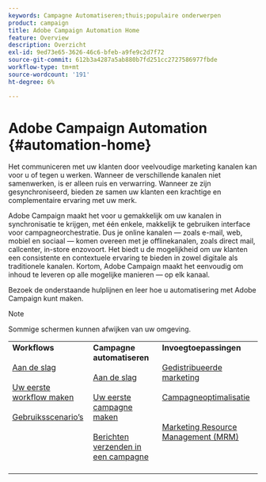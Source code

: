 ```yaml
---
keywords: Campagne Automatiseren;thuis;populaire onderwerpen
product: campaign
title: Adobe Campaign Automation Home
feature: Overview
description: Overzicht
exl-id: 9ed73e65-3626-46c6-bfeb-a9fe9c2d7f72
source-git-commit: 612b3a4287a5ab880b7fd251cc2727586977fbde
workflow-type: tm+mt
source-wordcount: '191'
ht-degree: 6%

---
```


# Adobe Campaign Automation {#automation-home}

Het communiceren met uw klanten door veelvoudige marketing kanalen kan voor u of tegen u werken. Wanneer de verschillende kanalen niet samenwerken, is er alleen ruis en verwarring. Wanneer ze zijn gesynchroniseerd, bieden ze samen uw klanten een krachtige en complementaire ervaring met uw merk.

Adobe Campaign maakt het voor u gemakkelijk om uw kanalen in synchronisatie te krijgen, met één enkele, makkelijk te gebruiken interface voor campagneorchestratie. Dus je online kanalen — zoals e-mail, web, mobiel en sociaal — komen overeen met je offlinekanalen, zoals direct mail, callcenter, in-store enzovoort. Het biedt u de mogelijkheid om uw klanten een consistente en contextuele ervaring te bieden in zowel digitale als traditionele kanalen. Kortom, Adobe Campaign maakt het eenvoudig om inhoud te leveren op alle mogelijke manieren — op elk kanaal.


Bezoek de onderstaande hulplijnen en leer hoe u automatisering met Adobe Campaign kunt maken.

>[!NOTE]
>Sommige schermen kunnen afwijken van uw omgeving.


<table>
<tr>
  <td valign="top">
    <div>
    <b>Workflows</b>
    </div>
    <br>
    <div>
    <a href="workflow/about-workflows.md">Aan de slag</a>
    </div>
    <br>     
    <div>
    <a href="workflow/build-a-workflow.md">Uw eerste workflow maken</a>
    </div>
    <br>
    <div>
    <a href="workflow/workflow-use-cases.md">Gebruiksscenario’s</a>
    </div>
    <br>
  </td>
  <td valign="top">
    <div>
    <b>Campagne automatiseren</b>
    </div>
    <br>
    <div>
    <a href="campaigns/set-up-campaigns.md">Aan de slag</a>
    </div>
    <br>
    <div>
    <a href="campaigns/marketing-campaign-create.md">Uw eerste campagne maken</a>
    </div>
    <br>
    <div>
    <a href="campaigns/marketing-campaign-deliveries.md">Berichten verzenden in een campagne</a>
    </div>
    <br>
  </td>
  <td valign="top">
    <div>
    <b>Invoegtoepassingen</b>
    </div>
    <br>
    <div>
    <a href="distributed-marketing/about-distributed-marketing.md">Gedistribueerde marketing</a>
    </div>
    <br>
    <div>
    <a href="campaign-opt/campaign-typologies.md">Campagneoptimalisatie</a>
    </div>
    <br>
    <br>
    <div>
    <a href="mrm/about-marketing-resource-management.md">Marketing Resource Management (MRM)</a>
    </div>
    <br>
  </td>
</tr>
</table>
